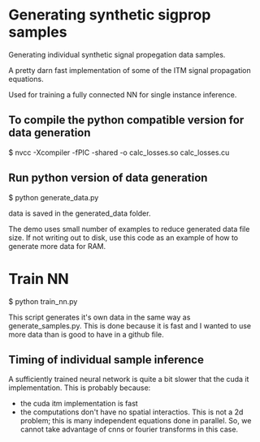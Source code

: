 # Generating synthetic sigprop samples
Generating individual synthetic signal propegation data samples.

A pretty darn fast implementation of some of the ITM signal propagation equations.

Used for training a fully connected NN for single instance inference.

## To compile the python compatible version for data generation
$ nvcc -Xcompiler -fPIC -shared -o calc_losses.so calc_losses.cu

## Run python version of data generation
$ python generate_data.py

data is saved in the generated_data folder.

The demo uses small number of examples to reduce generated data file size.  If not writing out to disk, use this code as an example of how to generate more data for RAM.

# Train NN
$ python train_nn.py

This script generates it's own data in the same way as generate_samples.py.  This is done because it is fast and I wanted to use more data than is good to have in a github file.

## Timing of individual sample inference
A sufficiently trained neural network is quite a bit slower that the cuda it implementation.  This is probably because:

- the cuda itm implementation is fast
- the computations don't have no spatial interactios.  This is not a 2d problem; this is many independent equations done in parallel.  So, we cannot take advantage of cnns or fourier transforms in this case.
